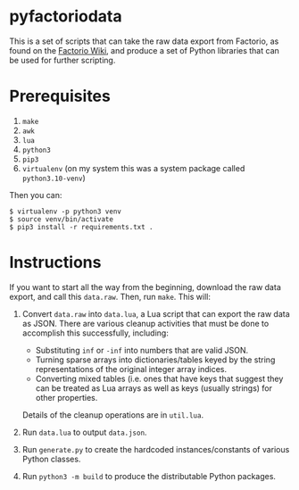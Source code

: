 # pyfactoriodata

This is a set of scripts that can take the raw data export from Factorio, as found
on the [Factorio Wiki](https://wiki.factorio.com/Data.raw), and produce a set of
Python libraries that can be used for further scripting.

# Prerequisites

1. `make`
2. `awk`
3. `lua`
4. `python3`
5. `pip3`
6. `virtualenv` (on my system this was a system package called
   `python3.10-venv`)

Then you can:
```
$ virtualenv -p python3 venv
$ source venv/bin/activate
$ pip3 install -r requirements.txt .
```

# Instructions

If you want to start all the way from the beginning, download the raw
data export, and call this `data.raw`. Then, run `make`. This will:

1. Convert `data.raw` into `data.lua`, a Lua script that can export the
   raw data as JSON. There are various cleanup activities that must be
   done to accomplish this successfully, including:
   * Substituting `inf` or `-inf` into numbers that are valid JSON.
   * Turning sparse arrays into dictionaries/tables keyed by the string
     representations of the original integer array indices.
   * Converting mixed tables (i.e. ones that have keys that suggest they
     can be treated as Lua arrays as well as keys (usually strings) for
     other properties.
   
   Details of the cleanup operations are in `util.lua`.

2. Run `data.lua` to output `data.json`.

3. Run `generate.py` to create the hardcoded instances/constants of various
   Python classes.

4. Run `python3 -m build` to produce the distributable Python packages.


